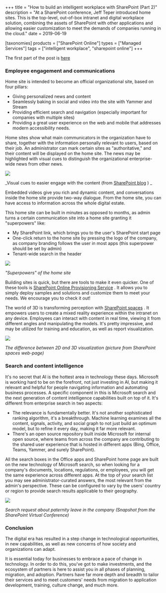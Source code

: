 +++
title = "How to build an intelligent workplace with SharePoint (Part 2)"
description = "At a SharePoint conference, Jeff Teper introduced home sites. This is the top-level, out-of-box intranet and digital workplace solution, combining the assets of SharePoint with other applications and allowing easier customization to meet the demands of companies running in the cloud."
date = 2019-06-19

[taxonomies]
products = ["SharePoint Online"]
types = ["Managed Services"]
tags = ["intelligent workplace", "sharepoint online"]
+++

The first part of the post is
[here](https://o365hq.com/blog/how-to-build-an-intelligent-workplace-with-sharepoint-part-1)

### Employee engagement and communications

Home site is intended to become an official organizational site, based on
four pillars:

-   Giving personalized news and content
-   Seamlessly baking in social and video into the site with Yammer
    and Stream
-   Providing efficient search and navigation (especially important for
    companies with multiple sites)
-   Providing a great user experience on the web and mobile that
    addresses modern accessibility needs.

Home sites show what main communicators in the organization have to
share, together with the information personally relevant to users, based
on their job. An administrator can mark certain sites as
"authoritative," and their content will be displayed on the home site.
The news may be highlighted with visual cues to distinguish the
organizational enterprise-wide news from other news.

![](https://o365hq.com/images/394.png)

\_Visual cues to easier engage with the content (from [SharePoint
blog](https://techcommunity.microsoft.com/t5/Microsoft-SharePoint-Blog/SharePoint-home-sites-a-landing-for-your-organization-on-the/ba-p/621933)
) \_

Embedded videos give you rich and dynamic content, and conversations
inside the home site provide two-way dialogue. From the home site, you
can have access to information across the whole digital estate.

This home site can be built in minutes as opposed to months, as admin
turns a certain communication site into a home site granting it
"superpowers" like:

-   My SharePoint link, which brings you to the user's SharePoint start page
-   One-click return to the home site by pressing the logo of the
    company, as company branding follows the user in most apps (this
    superpower should be set by admin)
-   Tenant-wide search in the header

![](https://o365hq.com/images/393.png)

*"Superpowers" of the home site*

Building sites is quick, but there are tools to make it even quicker. One
of these tools is [SharePoint Online Provisioning
Service](https://provisioning.sharepointpnp.com/) . It allows you to simply
deploy samples and solutions and customize them to meet your needs. We
encourage you to check it out!

The world of 3D is transforming perception with [SharePoint
spaces](https://www.exploresharepointspaces.com/) . It empowers users to
create a mixed reality experience within the intranet on any device. Employees
can interact with content in real time, viewing it from different angles
and manipulating the models. It's pretty impressive, and may be
utilized for training and education, as well as report visualization.

![](https://o365hq.com/images/396.png)

*The difference between 2D and 3D visualization (picture from SharePoint
spaces web-page)*

### Search and content intelligence

It's no secret that AI is the hottest area in technology these days.
Microsoft is working hard to be on the forefront, not just investing in
AI, but making it relevant and helpful for people navigating information
and automating business processes. A specific component in this is
Microsoft search and the next generation of content intelligence
capabilities built on top of it. It's different from enterprise search
in two aspects:

-   The relevance is fundamentally better. It's not another
    sophisticated ranking algorithm, it's a breakthrough. Machine
    learning examines all the content, signals, activity, and social
    graph to not just build an optimum model, but to refine it every day,
    making it far more relevant.
-   There's an open source repository built inside Microsoft for internal open
    source, where teams from across the company are contributing to the
    shared user experience that is hosted in different apps (Bing,
    Office, Teams, Yammer, and surely SharePoint).

All the search boxes in the Office apps and SharePoint home page are
built on the new technology of Microsoft search, so when looking for a
company's documents, locations, regulations, or employees, you will get
the same experience across different apps. At the top of your search
list you may see administrator-curated answers, the most relevant from
the admin's perspective. These can be configured to vary by the users'
country or region to provide search results applicable to their
geography.

![](https://o365hq.com/images/395.png)

*Search request about paternity leave in the company (Snapshot from the
SharePoint Virtual Conference)*

### Conclusion

The digital era has resulted in a step change in technological
opportunities, in new capabilities, as well as new concerns of how
society and organizations can adapt.

It is essential today for businesses to embrace a pace of change in
technology. In order to do this, you've got to make investments, and the
ecosystem of partners is here to assist you in all phases of planning,
migration, and adoption. Partners have far more depth and breadth to
tailor their services and to meet customers' needs from migration to
application development, training, culture change, and much more.
